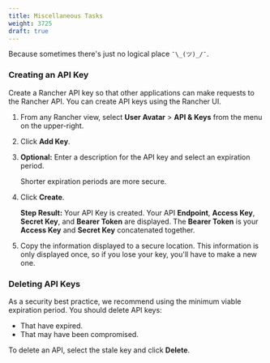 ```yaml
---
title: Miscellaneous Tasks
weight: 3725
draft: true
---
```

<!-- Coming Soon

## Deleting a Node Template

Coming Soon -->

Because sometimes there's just no logical place `¯\_(ツ)_/¯`.

### Creating an API Key

Create a Rancher API key so that other applications can make requests to the Rancher API. You can create API keys using the Rancher UI.

1. From any Rancher view, select **User Avatar** > **API & Keys** from the menu on the upper-right.

2. Click **Add Key**.

3. **Optional:** Enter a description for the API key and select an expiration period.

    Shorter expiration periods are more secure.

4. Click **Create**.

    **Step Result:** Your API Key is created. Your API **Endpoint**, **Access Key**, **Secret Key**, and **Bearer Token** are displayed. The **Bearer Token** is your **Access Key** and **Secret Key** concatenated together.

5. Copy the information displayed to a secure location. This information is only displayed once, so if you lose your key, you'll have to make a new one.

### Deleting API Keys

As a security best practice, we recommend using the minimum viable expiration period. You should delete API keys:

- That have expired.
- That may have been compromised.

To delete an API, select the stale key and click **Delete**.